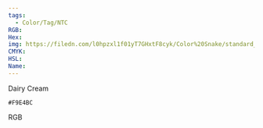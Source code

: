 ```yaml
---
tags:
  - Color/Tag/NTC
RGB:
Hex:
img: https://filedn.com/l0hpzxl1f01yT7GHxtF8cyk/Color%20Snake/standard_csv_to_svg//F9E4BC.svg
CMYK:
HSL:
Name:
---
```

Dairy Cream
```palette
#F9E4BC
```
RGB

